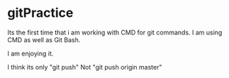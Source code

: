 # gitPractice

Its the first time that i am working with CMD for git commands.
I am using CMD as well as Git Bash.

I am enjoying it.

I think its only "git push" Not "git push origin master"